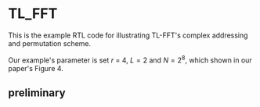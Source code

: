 # TL_FFT
This is the example RTL code for illustrating TL-FFT's complex addressing and permutation scheme.  

Our example's parameter is set $r$ = 4, $L = 2$ and $N = 2^8$, which shown in our paper's Figure 4.  

## preliminary
